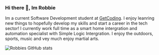 ### Hi there 👋, Im Robbie 
Im a current Software Development student at [GetCoding](https://github.com/getcoding-ca). I enjoy leanring new things to hopefully develop my skills and start a career in the tech sector! I currently work full time as a smart home intergration and automation specialist with Simple Logic Intergration. I enjoy the outdoors, sports, music and vey much enjoy martial arts.

![Robbies GitHub stats](https://github-readme-stats.vercel.app/api?username=RobbieKavanagh&theme=dark&show_icons=true)
